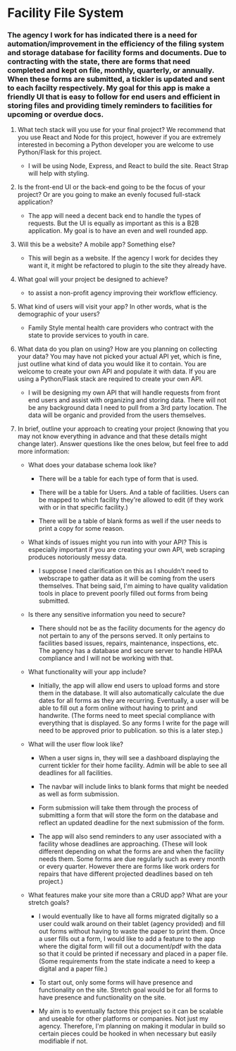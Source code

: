 # Facility File System 

### The agency I work for has indicated there is a need for automation/improvement in the efficiency of the filing system and storage database for facility forms and documents. Due to contracting with the state, there are forms that need completed and kept on file, monthly, quarterly, or annually. When these forms are submitted, a tickler is updated and sent to each facilty respectively. My goal for this app is make a friendly UI that is easy to follow for end users and efficient in storing files and providing timely reminders to facilities for upcoming or overdue docs. 

1. What tech stack will you use for your final project? We recommend that you use React and Node for this project, however if you are extremely interested in becoming a Python developer you are welcome to use Python/Flask for this project.
    
    - I will be using Node, Express, and React to build the site. React Strap will help with styling. 

2. Is the front-end UI or the back-end going to be the focus of your project? Or are you going to make an evenly focused full-stack application?
    
    - The app will need a decent back end to handle the types of requests. But the UI is equally as important as this is a B2B application. My goal is to have an even and well rounded app. 

3. Will this be a website? A mobile app? Something else?
    
    - This will begin as a website. If the agency I work for decides they want it, it might be refactored to plugin to the site they already have. 

4. What goal will your project be designed to achieve?
    
    - to assist a non-profit agency improving their workflow efficiency. 

5. What kind of users will visit your app? In other words, what is the demographic of your users?
    
    - Family Style mental health care providers who contract with the state to provide services to youth in care. 

6. What data do you plan on using? How are you planning on collecting your data? You may have not picked your actual API yet, which is fine, just outline what kind of data you would like it to contain. You are welcome to create your own API and populate it with data. If you are using a Python/Flask stack are required to create your own API.
    
    - I will be designing my own API that will handle requests from front end users and assist with organizing and storing data. There will not be any background data I need to pull from a 3rd party location. The data will be organic and provided from the users themselves. 

7. In brief, outline your approach to creating your project (knowing that you may not know everything in advance and that these details might change later). Answer questions like the ones below, but feel free to add more information:
    
    - What does your database schema look like?
        
        - There will be a table for each type of form that is used. 
        
        - There will be a table for Users. And a table of facilities. Users can be mapped to which facility they're allowed to edit (if they work with or in that specific facility.)
        
        - There will be a table of blank forms as well if the user needs to print a copy for some reason. 
    
    - What kinds of issues might you run into with your API? This is especially important if you are creating your own API, web scraping produces notoriously messy data.
        
        - I suppose I need clarification on this as I shouldn't need to webscrape to gather data as it will be coming from the users themselves. That being said, I'm aiming to have quality validation tools in place to prevent poorly filled out forms from being submitted. 
    
    - Is there any sensitive information you need to secure?
        
        - There should not be as the facility documents for the agency do not pertain to any of the persons served. It only pertains to facilities based issues, repairs, maintenance, inspections, etc. The agency has a database and secure server to handle HIPAA compliance and I will not be working with that. 
    
    - What functionality will your app include?
        
        - Initially, the app will allow end users to upload forms and store them in the database. It will also automatically calculate the due dates for all forms as they are recurring. Eventually, a user will be able to fill out a form online without having to print and handwrite. (The forms need to meet special compliance with everything that is displayed. So any forms I write for the page will need to be approved prior to publication. so this is a later step.)
    
    - What will the user flow look like?
        
        - When a user signs in, they will see a dashboard displaying the current tickler for their home facility. Admin will be able to see all deadlines for all facilities. 
        
        - The navbar will include links to blank forms that might be needed as well as form submission.
        
        - Form submission will take them through the process of submitting a form that will store the form on the database and reflect an updated deadline for the next submission of the form. 
        
        - The app will also send reminders to any user associated with a facility whose deadlines are approaching. (These will look different depending on what the forms are and when the facility needs them. Some forms are due regularly such as every month or every quarter. However there are forms like work orders for repairs that have different projected deadlines based on teh project.)
    
    - What features make your site more than a CRUD app? What are your stretch goals?
        
        - I would eventually like to have all forms migrated digitally so a user could walk around on their tablet (agency provided) and fill out forms without having to waste the paper to print them. Once a user fills out a form, I would like to add a feature to the app where the digital form will fill out a document/pdf with the data so that it could be printed if necessary and placed in a paper file. (Some requirements from the state indicate a need to keep a digital and a paper file.)
        
        - To start out, only some forms will have presence and functionality on the site. Stretch goal would be for all forms to have presence and functionality on the site. 
        
        - My aim is to eventually factore this project so it can be scalable and useable for other platforms or companies. Not just my agency. Therefore, I'm planning on making it modular in build so certain pieces could be hooked in when necessary but easily modifiable if not. 